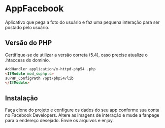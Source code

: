 # AppFacebook
Aplicativo que pega a foto do usuário e faz uma pequena interação para ser postado pelo usuário.

## Versão do PHP
Certifique-se de  utilizar a versão correta (5.4), caso precise atualize o .htaccess do dominio.
```HTML
AddHandler application/x-httpd-php54 .php
<IfModule mod_suphp.c>
suPHP_ConfigPath /opt/php54/lib
</IfModule>
```
## Instalação
Faça clone do projeto e configure os dados do seu app conforme sua conta no Facebook Developers.
Altere as imagens de interação e mude a fanpage para o endereço desejado.
Envie os arquivos e enjoy.


